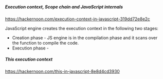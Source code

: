 ##### Execution context, Scope chain and JavaScript internals
https://hackernoon.com/execution-context-in-javascript-319dd72e8e2c


JavaScript engine creates the execution context in the following two stages:
* Creation phase - JS engine is in the compilation phase and it scans over the function to compile the code.
* Execution phase -

##### This execution context
https://hackernoon.com/this-in-javascript-8e8d4cd3930


    